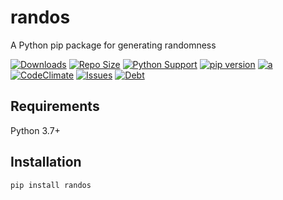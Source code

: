 # randos
A Python pip package for generating randomness

[![Downloads](https://pepy.tech/badge/randos/month)](#)
[![Repo Size](https://img.shields.io/github/repo-size/aljaroudi/randos-pip)](#)
[![Python Support](https://img.shields.io/pypi/pyversions/randos)](#)
[![pip version](https://img.shields.io/pypi/v/randos)](#)
[![a](https://img.shields.io/github/workflow/status/aljaroudi/randos-pip/Python%20package/main?label=test)](#)
[![CodeClimate](https://img.shields.io/codeclimate/maintainability-percentage/aljaroudi/randos-pip)](#)
[![Issues](https://img.shields.io/codeclimate/issues/aljaroudi/randos-pip)](#)
[![Debt](https://img.shields.io/codeclimate/tech-debt/aljaroudi/randos-pip)](#)


## Requirements

Python 3.7+

## Installation

```console
pip install randos
